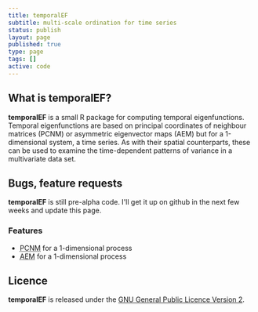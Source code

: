 ```yaml
---
title: temporalEF
subtitle: multi-scale ordination for time series
status: publish
layout: page
published: true
type: page
tags: []
active: code
---
```

## What is temporalEF?
**temporalEF** is a small R package for computing temporal eigenfunctions. Temporal eigenfunctions are based on principal coordinates of neighbour matrices (PCNM) or asymmetric eigenvector maps (AEM) but for a 1-dimensional system, a time series. As with their spatial counterparts, these can be used to examine the time-dependent patterns of variance in a multivariate data set.

## Bugs, feature requests
**temporalEF** is still pre-alpha code. I'll get it up on github in the next few weeks and update this page.

### Features

 * <acronym title="Principal Coordinates of Neighbour Matrices">PCNM</acronym> for a 1-dimensional process
 * <acronym title="Asymmetric Eigenvector Maps">AEM</acronym> for a 1-dimensional process

## Licence
**temporalEF** is released under the [GNU General Public Licence Version 2](http://www.gnu.org/licenses/gpl-2.0.html).
